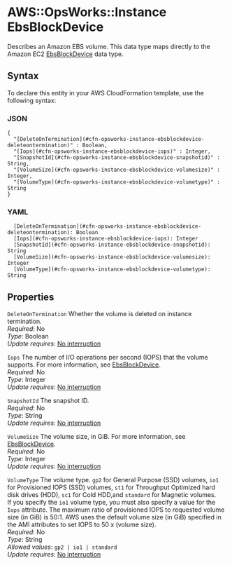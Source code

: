 # AWS::OpsWorks::Instance EbsBlockDevice<a name="aws-properties-opsworks-instance-ebsblockdevice"></a>

Describes an Amazon EBS volume\. This data type maps directly to the Amazon EC2 [EbsBlockDevice](https://docs.aws.amazon.com/AWSEC2/latest/APIReference/API_EbsBlockDevice.html) data type\.

## Syntax<a name="aws-properties-opsworks-instance-ebsblockdevice-syntax"></a>

To declare this entity in your AWS CloudFormation template, use the following syntax:

### JSON<a name="aws-properties-opsworks-instance-ebsblockdevice-syntax.json"></a>

```
{
  "[DeleteOnTermination](#cfn-opsworks-instance-ebsblockdevice-deleteontermination)" : Boolean,
  "[Iops](#cfn-opsworks-instance-ebsblockdevice-iops)" : Integer,
  "[SnapshotId](#cfn-opsworks-instance-ebsblockdevice-snapshotid)" : String,
  "[VolumeSize](#cfn-opsworks-instance-ebsblockdevice-volumesize)" : Integer,
  "[VolumeType](#cfn-opsworks-instance-ebsblockdevice-volumetype)" : String
}
```

### YAML<a name="aws-properties-opsworks-instance-ebsblockdevice-syntax.yaml"></a>

```
  [DeleteOnTermination](#cfn-opsworks-instance-ebsblockdevice-deleteontermination): Boolean
  [Iops](#cfn-opsworks-instance-ebsblockdevice-iops): Integer
  [SnapshotId](#cfn-opsworks-instance-ebsblockdevice-snapshotid): String
  [VolumeSize](#cfn-opsworks-instance-ebsblockdevice-volumesize): Integer
  [VolumeType](#cfn-opsworks-instance-ebsblockdevice-volumetype): String
```

## Properties<a name="aws-properties-opsworks-instance-ebsblockdevice-properties"></a>

`DeleteOnTermination`  <a name="cfn-opsworks-instance-ebsblockdevice-deleteontermination"></a>
Whether the volume is deleted on instance termination\.  
*Required*: No  
*Type*: Boolean  
*Update requires*: [No interruption](https://docs.aws.amazon.com/AWSCloudFormation/latest/UserGuide/using-cfn-updating-stacks-update-behaviors.html#update-no-interrupt)

`Iops`  <a name="cfn-opsworks-instance-ebsblockdevice-iops"></a>
The number of I/O operations per second \(IOPS\) that the volume supports\. For more information, see [EbsBlockDevice](https://docs.aws.amazon.com/AWSEC2/latest/APIReference/API_EbsBlockDevice.html)\.  
*Required*: No  
*Type*: Integer  
*Update requires*: [No interruption](https://docs.aws.amazon.com/AWSCloudFormation/latest/UserGuide/using-cfn-updating-stacks-update-behaviors.html#update-no-interrupt)

`SnapshotId`  <a name="cfn-opsworks-instance-ebsblockdevice-snapshotid"></a>
The snapshot ID\.  
*Required*: No  
*Type*: String  
*Update requires*: [No interruption](https://docs.aws.amazon.com/AWSCloudFormation/latest/UserGuide/using-cfn-updating-stacks-update-behaviors.html#update-no-interrupt)

`VolumeSize`  <a name="cfn-opsworks-instance-ebsblockdevice-volumesize"></a>
The volume size, in GiB\. For more information, see [EbsBlockDevice](https://docs.aws.amazon.com/AWSEC2/latest/APIReference/API_EbsBlockDevice.html)\.  
*Required*: No  
*Type*: Integer  
*Update requires*: [No interruption](https://docs.aws.amazon.com/AWSCloudFormation/latest/UserGuide/using-cfn-updating-stacks-update-behaviors.html#update-no-interrupt)

`VolumeType`  <a name="cfn-opsworks-instance-ebsblockdevice-volumetype"></a>
The volume type\. `gp2` for General Purpose \(SSD\) volumes, `io1` for Provisioned IOPS \(SSD\) volumes, `st1` for Throughput Optimized hard disk drives \(HDD\), `sc1` for Cold HDD,and `standard` for Magnetic volumes\.  
If you specify the `io1` volume type, you must also specify a value for the `Iops` attribute\. The maximum ratio of provisioned IOPS to requested volume size \(in GiB\) is 50:1\. AWS uses the default volume size \(in GiB\) specified in the AMI attributes to set IOPS to 50 x \(volume size\)\.  
*Required*: No  
*Type*: String  
*Allowed values*: `gp2 | io1 | standard`  
*Update requires*: [No interruption](https://docs.aws.amazon.com/AWSCloudFormation/latest/UserGuide/using-cfn-updating-stacks-update-behaviors.html#update-no-interrupt)